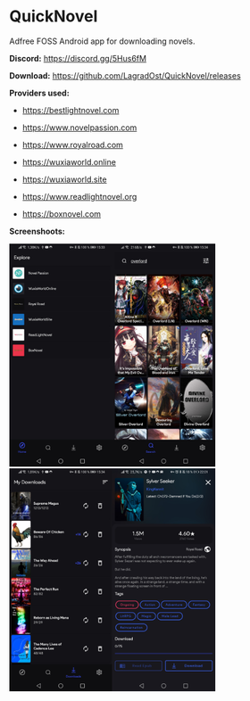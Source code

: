 # QuickNovel
Adfree FOSS Android app for downloading novels.

**Discord:** https://discord.gg/5Hus6fM

**Download:** https://github.com/LagradOst/QuickNovel/releases

**Providers used:** 

- https://bestlightnovel.com

- https://www.novelpassion.com

- https://www.royalroad.com

- https://wuxiaworld.online

- https://wuxiaworld.site

- https://www.readlightnovel.org

- https://boxnovel.com

**Screenshoots:**

<img src="./.github/home.jpg" height="400"/><img src="./.github/search.jpg" height="400"/><img src="./.github/downloads.jpg" height="400"/><img src="./.github/result.jpg" height="400"/>
